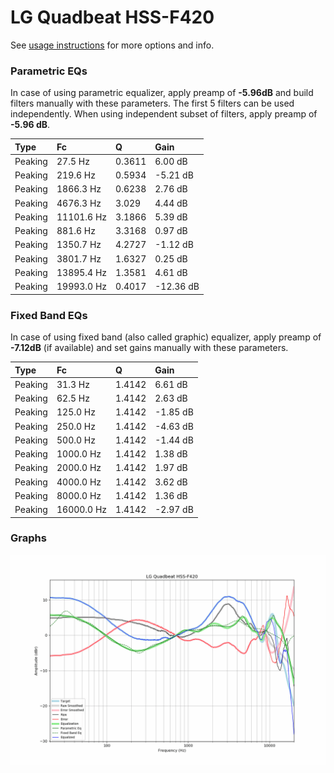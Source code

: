 # LG Quadbeat HSS-F420
See [usage instructions](https://github.com/jaakkopasanen/AutoEq#usage) for more options and info.

### Parametric EQs
In case of using parametric equalizer, apply preamp of **-5.96dB** and build filters manually
with these parameters. The first 5 filters can be used independently.
When using independent subset of filters, apply preamp of **-5.96 dB**.

| Type    | Fc         |      Q | Gain      |
|:--------|:-----------|:-------|:----------|
| Peaking | 27.5 Hz    | 0.3611 | 6.00 dB   |
| Peaking | 219.6 Hz   | 0.5934 | -5.21 dB  |
| Peaking | 1866.3 Hz  | 0.6238 | 2.76 dB   |
| Peaking | 4676.3 Hz  | 3.029  | 4.44 dB   |
| Peaking | 11101.6 Hz | 3.1866 | 5.39 dB   |
| Peaking | 881.6 Hz   | 3.3168 | 0.97 dB   |
| Peaking | 1350.7 Hz  | 4.2727 | -1.12 dB  |
| Peaking | 3801.7 Hz  | 1.6327 | 0.25 dB   |
| Peaking | 13895.4 Hz | 1.3581 | 4.61 dB   |
| Peaking | 19993.0 Hz | 0.4017 | -12.36 dB |

### Fixed Band EQs
In case of using fixed band (also called graphic) equalizer, apply preamp of **-7.12dB**
(if available) and set gains manually with these parameters.

| Type    | Fc         |      Q | Gain     |
|:--------|:-----------|:-------|:---------|
| Peaking | 31.3 Hz    | 1.4142 | 6.61 dB  |
| Peaking | 62.5 Hz    | 1.4142 | 2.63 dB  |
| Peaking | 125.0 Hz   | 1.4142 | -1.85 dB |
| Peaking | 250.0 Hz   | 1.4142 | -4.63 dB |
| Peaking | 500.0 Hz   | 1.4142 | -1.44 dB |
| Peaking | 1000.0 Hz  | 1.4142 | 1.38 dB  |
| Peaking | 2000.0 Hz  | 1.4142 | 1.97 dB  |
| Peaking | 4000.0 Hz  | 1.4142 | 3.62 dB  |
| Peaking | 8000.0 Hz  | 1.4142 | 1.36 dB  |
| Peaking | 16000.0 Hz | 1.4142 | -2.97 dB |

### Graphs
![](./LG%20Quadbeat%20HSS-F420.png)